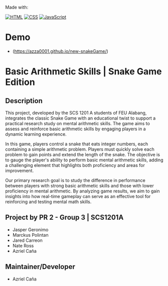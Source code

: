 Made with:

[![HTML](https://img.shields.io/badge/HTML-%23E34F26.svg?logo=html5&logoColor=white)](#)
[![CSS](https://img.shields.io/badge/CSS-1572B6?logo=css3&logoColor=fff)](#)
[![JavaScript](https://img.shields.io/badge/JavaScript-F7DF1E?logo=javascript&logoColor=000)](#)

# Demo
* (https://azza0001.github.io/new-snakeGame/)

# Basic Arithmetic Skills | Snake Game Edition

## Description
This project, developed by the SCS 1201 A students of FEU Alabang, integrates the classic Snake Game with an educational twist to support a practical research study on mental arithmetic skills. The game aims to assess and reinforce basic arithmetic skills by engaging players in a dynamic learning experience.

In this game, players control a snake that eats integer numbers, each containing a simple arithmetic problem. Players must quickly solve each problem to gain points and extend the length of the snake. The objective is to gauge the player's ability to perform basic mental arithmetic skills, adding a challenging element that highlights both proficiency and areas for improvement.

Our primary research goal is to study the difference in performance between players with strong basic arithmetic skills and those with lower proficiency in mental arithmetic. By analyzing game results, we aim to gain insights into how real-time gameplay can serve as an effective tool for reinforcing and testing mental math skills.

## Project by PR 2 - Group 3 | SCS1201A
 - Jasper Geronimo
 - Marckus Polintan
 - Jared Carreon
 - Nate Ross
 - Azriel Caña

## Maintainer/Developer
 - Azriel Caña
